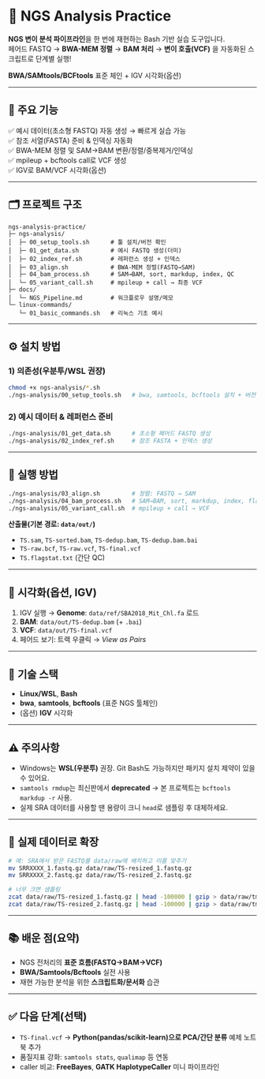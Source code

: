 # 🧬 NGS Analysis Practice  
**NGS 변이 분석 파이프라인**을 한 번에 재현하는 Bash 기반 실습 도구입니다.  
페어드 FASTQ → **BWA-MEM 정렬** → **BAM 처리** → **변이 호출(VCF)** 을 자동화된 스크립트로 단계별 실행!

**BWA/SAMtools/BCFtools** 표준 체인 + IGV 시각화(옵션)

---

## 📌 주요 기능
✅ 예시 데이터(초소형 FASTQ) 자동 생성 → 빠르게 실습 가능  
✅ 참조 서열(FASTA) 준비 & 인덱싱 자동화  
✅ BWA-MEM 정렬 및 SAM→BAM 변환/정렬/중복제거/인덱싱  
✅ mpileup + bcftools call로 VCF 생성  
✅ IGV로 BAM/VCF 시각화(옵션)

---

## 🗂 프로젝트 구조
```
ngs-analysis-practice/
├─ ngs-analysis/
│  ├─ 00_setup_tools.sh      # 툴 설치/버전 확인
│  ├─ 01_get_data.sh         # 예시 FASTQ 생성(더미)
│  ├─ 02_index_ref.sh        # 레퍼런스 생성 + 인덱스
│  ├─ 03_align.sh            # BWA-MEM 정렬(FASTQ→SAM)
│  ├─ 04_bam_process.sh      # SAM→BAM, sort, markdup, index, QC
│  └─ 05_variant_call.sh     # mpileup + call → 최종 VCF
├─ docs/
│  └─ NGS_Pipeline.md        # 워크플로우 설명/메모
└─ linux-commands/
   └─ 01_basic_commands.sh   # 리눅스 기초 예시
```

---

## ⚙️ 설치 방법
### 1) 의존성(우분투/WSL 권장)
```bash
chmod +x ngs-analysis/*.sh
./ngs-analysis/00_setup_tools.sh   # bwa, samtools, bcftools 설치 + 버전 확인
```

### 2) 예시 데이터 & 레퍼런스 준비
```bash
./ngs-analysis/01_get_data.sh      # 초소형 페어드 FASTQ 생성
./ngs-analysis/02_index_ref.sh     # 참조 FASTA + 인덱스 생성
```

---

## 🚀 실행 방법
```bash
./ngs-analysis/03_align.sh         # 정렬: FASTQ → SAM
./ngs-analysis/04_bam_process.sh   # SAM→BAM, sort, markdup, index, flagstat
./ngs-analysis/05_variant_call.sh  # mpileup + call → VCF
```

**산출물(기본 경로: `data/out/`)**  
- `TS.sam`, `TS-sorted.bam`, `TS-dedup.bam`, `TS-dedup.bam.bai`  
- `TS-raw.bcf`, `TS-raw.vcf`, `TS-final.vcf`  
- `TS.flagstat.txt` (간단 QC)

---

## 👀 시각화(옵션, IGV)
1) IGV 실행 → **Genome**: `data/ref/SBA2018_Mit_Chl.fa` 로드  
2) **BAM**: `data/out/TS-dedup.bam` (+ `.bai`)  
3) **VCF**: `data/out/TS-final.vcf`  
4) 페어드 보기: 트랙 우클릭 → *View as Pairs*

---

## 🧰 기술 스택
- **Linux/WSL**, **Bash**  
- **bwa**, **samtools**, **bcftools** (표준 NGS 툴체인)  
- (옵션) **IGV** 시각화

---

## ⚠️ 주의사항
- Windows는 **WSL(우분투)** 권장. Git Bash도 가능하지만 패키지 설치 제약이 있을 수 있어요.  
- `samtools rmdup`는 최신판에서 **deprecated** → 본 프로젝트는 `bcftools markdup -r` 사용.  
- 실제 SRA 데이터를 사용할 땐 용량이 크니 `head`로 샘플링 후 대체하세요.

---

## 🔄 실제 데이터로 확장
```bash
# 예: SRA에서 받은 FASTQ를 data/raw에 배치하고 이름 맞추기
mv SRRXXXX_1.fastq.gz data/raw/TS-resized_1.fastq.gz
mv SRRXXXX_2.fastq.gz data/raw/TS-resized_2.fastq.gz

# 너무 크면 샘플링
zcat data/raw/TS-resized_1.fastq.gz | head -100000 | gzip > data/raw/tmp1.gz && mv data/raw/tmp1.gz data/raw/TS-resized_1.fastq.gz
zcat data/raw/TS-resized_2.fastq.gz | head -100000 | gzip > data/raw/tmp2.gz && mv data/raw/tmp2.gz data/raw/TS-resized_2.fastq.gz
```

---

## 📚 배운 점(요약)
- NGS 전처리의 **표준 흐름(FASTQ→BAM→VCF)**  
- **BWA/Samtools/Bcftools** 실전 사용  
- 재현 가능한 분석을 위한 **스크립트화/문서화** 습관

---

## ✅ 다음 단계(선택)
- `TS-final.vcf` → **Python(pandas/scikit-learn)으로 PCA/간단 분류** 예제 노트북 추가  
- 품질지표 강화: `samtools stats`, `qualimap` 등 연동  
- caller 비교: **FreeBayes**, **GATK HaplotypeCaller** 미니 파이프라인
